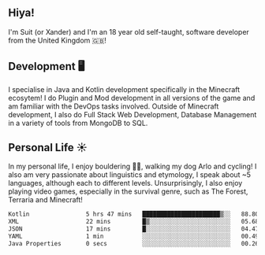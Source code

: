 ## Hiya! 
I'm Suit (or Xander) and I'm an 18 year old self-taught, software developer from the United Kingdom 🇬🇧!

Development 🖥️
---
I specialise in Java and Kotlin development specifically in the Minecraft ecosytem! 
I do Plugin and Mod development in all versions of the game and am familiar with the DevOps tasks involved.
Outside of Minecraft development, I also do Full Stack Web Development, Database Management in a variety of tools from MongoDB to SQL.

Personal Life ☀️
---
In my personal life, I enjoy bouldering 🧗‍♂️, walking my dog Arlo and cycling! I also am very passionate about linguistics and etymology, I speak about ~5 languages, although each to different levels. 
Unsurprisingly, I also enjoy playing video games, especially in the survival genre, such as The Forest, Terraria and Minecraft!
<!--START_SECTION:waka-->

```txt
Kotlin                5 hrs 47 mins   ██████████████████████▒░░   88.80 %
XML                   22 mins         █▒░░░░░░░░░░░░░░░░░░░░░░░   05.68 %
JSON                  17 mins         █░░░░░░░░░░░░░░░░░░░░░░░░   04.47 %
YAML                  1 min           ░░░░░░░░░░░░░░░░░░░░░░░░░   00.49 %
Java Properties       0 secs          ░░░░░░░░░░░░░░░░░░░░░░░░░   00.26 %
```

<!--END_SECTION:waka-->
